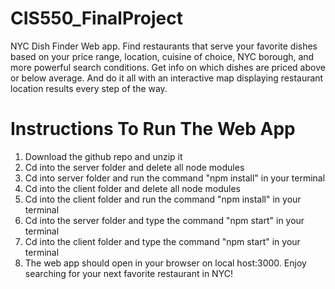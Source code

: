 # CIS550_FinalProject

NYC Dish Finder Web app. Find restaurants that serve your favorite dishes based on your price range, location, cuisine of choice, NYC borough, and more powerful search conditions. Get info on which dishes are priced above or below average. And do it all with an interactive map displaying restaurant location results every step of the way.

# Instructions To Run The Web App

1) Download the github repo and unzip it
2) Cd into the server folder and delete all node modules
3) Cd into server folder and run the command "npm install" in your terminal
4) Cd into the client folder and delete all node modules
5) Cd into the client folder and run the command "npm install" in your terminal
6) Cd into the server folder and type the command "npm start" in your terminal 
7) Cd into the client folder and type the command "npm start" in your terminal 
8) The web app should open in your browser on local host:3000. Enjoy searching for your next favorite restaurant in NYC!

